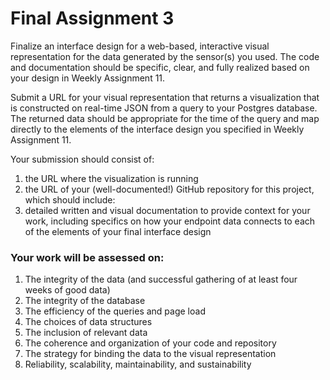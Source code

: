 # Final Assignment 3

Finalize an interface design for a web-based, interactive visual representation for the data generated by the sensor(s) you used. The code and documentation should be specific, clear, and fully realized based on your design in Weekly Assignment 11. 

Submit a URL for your visual representation that returns a visualization that is constructed on real-time JSON from a query to your Postgres database. The returned data should be appropriate for the time of the query and map directly to the elements of the interface design you specified in Weekly Assignment 11. 

Your submission should consist of:  
1. the URL where the visualization is running  
2. the URL of your (well-documented!) GitHub repository for this project, which should include:    
3. detailed written and visual documentation to provide context for your work, including specifics on how your endpoint data connects to each of the elements of your final interface design 

### Your work will be assessed on:

1. The integrity of the data (and successful gathering of at least four weeks of good data)  
2. The integrity of the database  
3. The efficiency of the queries and page load  
4. The choices of data structures  
5. The inclusion of relevant data  
6. The coherence and organization of your code and repository  
7. The strategy for binding the data to the visual representation  
8. Reliability, scalability, maintainability, and sustainability  
